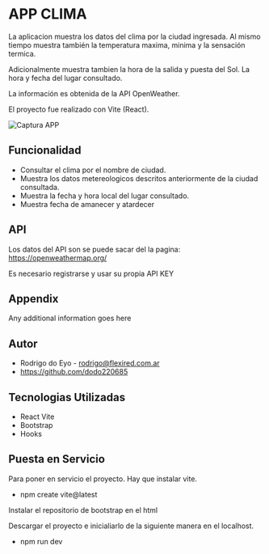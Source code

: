 
# APP CLIMA

La aplicacion muestra los datos del clima por la ciudad ingresada. Al mismo tiempo muestra también la temperatura maxima, minima y la sensación termica.

Adicionalmente muestra tambien la hora de la salida y puesta del Sol. La hora y fecha del lugar consultado.

La información es obtenida de la API OpenWeather.

El proyecto fue realizado con Vite (React).

<img src="https://github.com/dodo220685/appClimaReact_rd/blob/main/src/assets/psAppClima.png" alt="Captura APP">




## Funcionalidad

 - Consultar el clima por el nombre de ciudad.
 - Muestra los datos metereologicos descritos anteriormente de la ciudad consultada.
- Muestra la fecha y hora local del lugar consultado.
- Muestra fecha de amanecer y atardecer

## API

Los datos del API son se puede sacar del la pagina:
https://openweathermap.org/

Es necesario registrarse y usar su propia API KEY


## Appendix

Any additional information goes here


## Autor

- Rodrigo do Eyo - rodrigo@flexired.com.ar
- https://github.com/dodo220685

## Tecnologias Utilizadas

- React Vite
- Bootstrap
- Hooks


## Puesta en Servicio

Para poner en servicio el proyecto. Hay que instalar vite.

- npm create vite@latest

Instalar el repositorio de bootstrap en el html

Descargar el proyecto e inicialiarlo de la siguiente manera en el localhost.

- npm run dev
```

